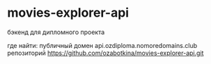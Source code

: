 # movies-explorer-api
бэкенд для дипломного проекта

где найти: 
публичный домен api.ozdiploma.nomoredomains.club
репозиторий https://github.com/ozabotkina/movies-explorer-api.git
